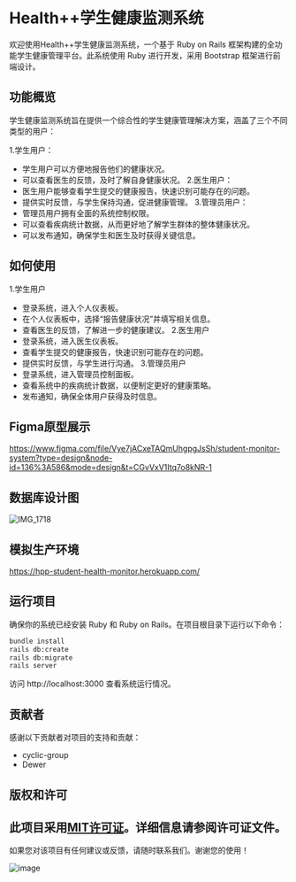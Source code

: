 # Health++学生健康监测系统

欢迎使用Health++学生健康监测系统，一个基于 Ruby on Rails 框架构建的全功能学生健康管理平台。此系统使用 Ruby 进行开发，采用 Bootstrap 框架进行前端设计。

## 功能概览
学生健康监测系统旨在提供一个综合性的学生健康管理解决方案，涵盖了三个不同类型的用户：

1.学生用户：
- 学生用户可以方便地报告他们的健康状况。
- 可以查看医生的反馈，及时了解自身健康状况。
2.医生用户：
- 医生用户能够查看学生提交的健康报告，快速识别可能存在的问题。
- 提供实时反馈，与学生保持沟通，促进健康管理。
3.管理员用户：
- 管理员用户拥有全面的系统控制权限。
- 可以查看疾病统计数据，从而更好地了解学生群体的整体健康状况。
- 可以发布通知，确保学生和医生及时获得关键信息。
## 如何使用
1.学生用户
- 登录系统，进入个人仪表板。
- 在个人仪表板中，选择“报告健康状况”并填写相关信息。
- 查看医生的反馈，了解进一步的健康建议。
2.医生用户
- 登录系统，进入医生仪表板。
- 查看学生提交的健康报告，快速识别可能存在的问题。
- 提供实时反馈，与学生进行沟通。
3.管理员用户
- 登录系统，进入管理员控制面板。
- 查看系统中的疾病统计数据，以便制定更好的健康策略。
- 发布通知，确保全体用户获得及时信息。

## Figma原型展示
https://www.figma.com/file/Vye7jACxeTAQmUhgpgJsSh/student-monitor-system?type=design&node-id=136%3A586&mode=design&t=CGvVxV1Itq7o8kNR-1

## 数据库设计图
![IMG_1718](https://github.com/cyclic-group/student-health-monitor/assets/129709096/a353b7bc-ca1c-4fe5-83fd-8229db80fe8f)

## 模拟生产环境
https://hpp-student-health-monitor.herokuapp.com/

## 运行项目
确保你的系统已经安装 Ruby 和 Ruby on Rails。在项目根目录下运行以下命令：
```bash
bundle install
rails db:create
rails db:migrate
rails server
```
访问 http://localhost:3000 查看系统运行情况。

## 贡献者
感谢以下贡献者对项目的支持和贡献：
- cyclic-group
- Dewer

## 版权和许可
此项目采用[MIT许可证](https://chat.openai.com/c/LICENSE)。详细信息请参阅许可证文件。
---
如果您对该项目有任何建议或反馈，请随时联系我们。谢谢您的使用！

![image](https://github.com/cyclic-group/student-health-monitor/assets/129709096/605abca3-fc32-4535-a6de-9534bf7035af)
